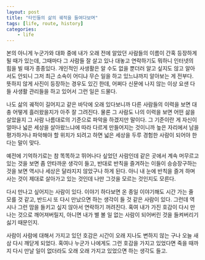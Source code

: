 ```yaml
---
layout: post
title: "타인들의 삶의 궤적을 들여다보며"
tags: [life, route, history]
categories:
    - life
---
```


본의 아니게 누군가와 대화 중에 내가 오래 전에 알았던 사람들의 이름이 간혹 등장하게 될 때가 있는데, 그때마다 그 사람들 잘 살고 있나 대놓고 연락하기도 뭐하니 인터넷의 힘을 빌 때가 종종있다. 개인적인 사생활은 알 수도 없을 뿐더러 알고 싶지도 않고 알아서도 안되니 그저 최근 소속이 어디냐 무슨 일을 하고 있느냐까지 알아보는 게 전부다. 뜻하지 않게 사진이 등장하는 경우도 있긴 한데, 어쩌다 신문에 나지 않는 이상 요샌 다들 사생활 관리들을 하고 있어서 그런 일은 드물다.

나도 삶의 궤적이 길어지고 같은 바닥에 오래 있다보니까 다른 사람들의 이력을 보면 대충 어떻게 흘러왔을지가 아주 잘 그려진다. 물론 그 사람도 나의 이력을 보면 어떤 삶을 살았을지 그 사람 나름대로의 기준으로 파악을 하겠지만 말이다. 그 기준이란 게 자신이 얼마나 넓은 세상을 살아왔느냐에 따라 다르게 만들어지는 것이니까 높은 자리에서 남을 평가하거나 파악해야 할 위치가 되려고 하면 넓은 세상을 두루 경험한 사람이 되어야 한다는 말이 맞다.

예전에 기억하기로는 참 똑똑하고 뛰어나다 싶었던 사람인데 같은 곳에서 계속 머무르고 있는 것을 보면 좀 안타까운 생각이 들고, 반대로 반칙을 즐겨하는 이들이 승승장구하는 것을 보면 역시나 세상은 달라지지 않았구나 하게 된다. 아니 내 눈에 반칙을 즐겨 하며 사는 것이 제대로 살아가고 있는 것인데 나만 그것을 모르는 것인지도 모른다. 

다시 만나고 싶어지는 사람이 있다. 이야기 하다보면 온 종일 이야기해도 시간 가는 줄 모를 것 같고, 반드시 또 다시 만났으면 하는 생각이 들 것 같은 사람이 있다. 그런데 역시나 그런 맘을 들키고 싶지 않아서 연락하기 꺼려진다. 혹여 내가 가진 호감이 다시 만나는 것으로 깨어져버릴지, 아니면 내가 별 볼 일 없는 사람이 되어버린 것을 들켜버리기 싫기 때문인지. 

사람이 사람에 대해서 가지고 있던 호감은 시간이 오래 지나도 변하지 않는 구나 오늘 새삼 다시 깨닫게 되었다. 혹여나 누군가 나에게도 그런 호감을 가지고 있었다면 죽을 때까지 다시 만날 일이 없더라도 오래 오래 가지고 있었으면 하는 생각도 들고.